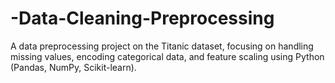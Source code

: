 # -Data-Cleaning-Preprocessing
A data preprocessing project on the Titanic dataset, focusing on handling missing values, encoding categorical data, and feature scaling using Python (Pandas, NumPy, Scikit-learn).
